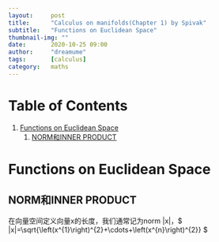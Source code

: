 ```yaml
---
layout:     post
title:      "Calculus on manifolds(Chapter 1) by Spivak"
subtitle:   "Functions on Euclidean Space"
thumbnail-img: ""
date:       2020-10-25 09:00
author:     "dreamume"
tags: 		[calculus]
category:   maths
---
```

<head>
    <script src="https://cdn.mathjax.org/mathjax/latest/MathJax.js?config=TeX-AMS-MML_HTMLorMML" type="text/javascript"></script>
    <script type="text/x-mathjax-config">
        MathJax.Hub.Config({
            tex2jax: {
            skipTags: ['script', 'noscript', 'style', 'textarea', 'pre'],
            inlineMath: [['$','$']]
            }
        });
    </script>
</head>

# Table of Contents

1.  [Functions on Euclidean Space](#org1e41881)
    1.  [NORM和INNER PRODUCT](#orgc505888)


<a id="org1e41881"></a>

# Functions on Euclidean Space


<a id="orgc505888"></a>

## NORM和INNER PRODUCT

在向量空间定义向量x的长度，我们通常记为norm \|x\|，$ \|x\|=\\sqrt{\\left(x^{1}\\right)^{2}+\\cdots+\\left(x^{n}\\right)^{2}} $

